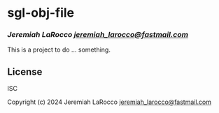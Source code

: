 # sgl-obj-file

### _Jeremiah LaRocco <jeremiah_larocco@fastmail.com>_
This is a project to do ... something.

## License

ISC

Copyright (c) 2024 Jeremiah LaRocco <jeremiah_larocco@fastmail.com>


